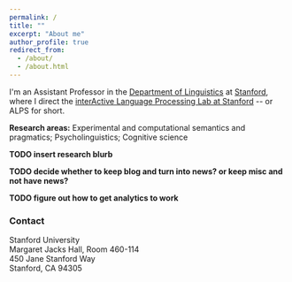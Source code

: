 ```yaml
---
permalink: /
title: ""
excerpt: "About me"
author_profile: true
redirect_from: 
  - /about/
  - /about.html
---
```


I'm an Assistant Professor in the [Department of Linguistics](https://linguistics.stanford.edu/) at [Stanford](https://www.stanford.edu/), where I direct the [interActive Language Processing Lab at Stanford](http://alpslab.stanford.edu/) -- or ALPS for short. 

**Research areas:** Experimental and computational semantics and pragmatics; Psycholinguistics; Cognitive science

**TODO insert research blurb**

**TODO decide whether to keep blog and turn into news? or keep misc and not have news?**

**TODO figure out how to get analytics to work**

### Contact

Stanford University\
Margaret Jacks Hall, Room 460-114\
450 Jane Stanford Way\
Stanford, CA 94305

